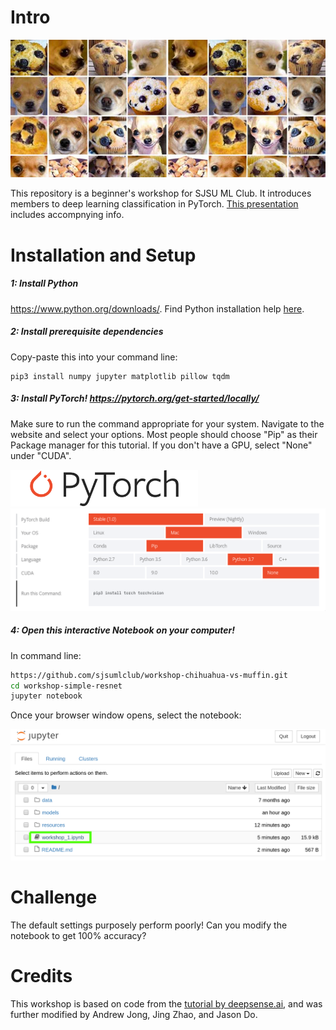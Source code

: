 # Intro
<img src="resources/preview.jpg">

This repository is a beginner's workshop for SJSU ML Club. It introduces members to deep learning classification in PyTorch. [This presentation](https://docs.google.com/presentation/d/1errQMusyaSrnrAcpmkTsY9CNGaJGlebwbI9NI0z-EWI/present) includes accompnying info.

# Installation and Setup

##### 1: Install Python

https://www.python.org/downloads/. Find Python installation help [here](https://docs.google.com/presentation/d/1errQMusyaSrnrAcpmkTsY9CNGaJGlebwbI9NI0z-EWI/present#slide=id.g58ced36789_0_233).

##### 2: Install prerequisite dependencies
Copy-paste this into your command line:
```
pip3 install numpy jupyter matplotlib pillow tqdm
```

##### 3: Install PyTorch! https://pytorch.org/get-started/locally/

Make sure to run the command appropriate for your system. Navigate to the website and select your options. Most people should choose "Pip" as their Package manager for this tutorial. If you don't have a GPU, select "None" under "CUDA".

<img src="resources/Pytorch_logo.png" width="300">
<img src="resources/install_pytorch_mac_cpu.png" width="800">



##### 4: Open this interactive Notebook on your computer!
In command line:
```bash
https://github.com/sjsumlclub/workshop-chihuahua-vs-muffin.git
cd workshop-simple-resnet
jupyter notebook
```

Once your browser window opens, select the notebook:

<img src="resources/select_notebook.png">

# Challenge
The default settings purposely perform poorly! Can you modify the notebook to get 100% accuracy?

# Credits
This workshop is based on code from the [tutorial by deepsense.ai](https://deepsense.ai/keras-vs-pytorch-avp-transfer-learning/), and was further modified by Andrew Jong, Jing Zhao, and Jason Do.
